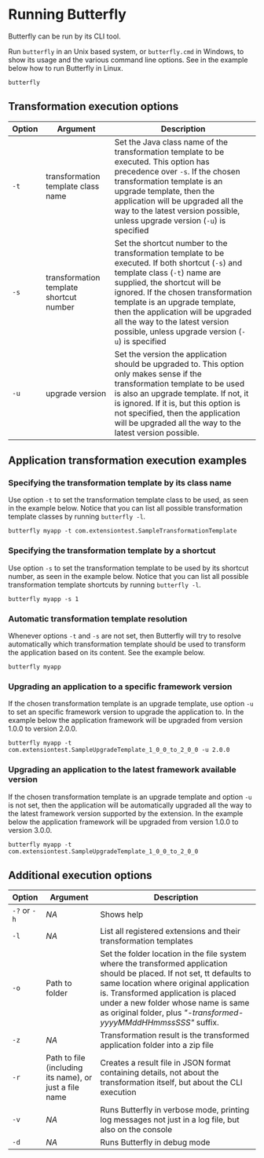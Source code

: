 
# Running Butterfly

Butterfly can be run by its CLI tool.

Run `butterfly` in an Unix based system, or `butterfly.cmd` in Windows, to show its usage and the various command line options. See in the example below how to run Butterfly in Linux.

```
butterfly
```

## Transformation execution options

| Option | Argument | Description |
|--------|----------|-------------|
|`-t`|transformation template class name|Set the Java class name of the transformation template to be executed. This option has precedence over `-s`. If the chosen transformation template is an upgrade template, then the application will be upgraded all the way to the latest version possible, unless upgrade version (`-u`) is specified|
|`-s`|transformation template shortcut number|Set the shortcut number to the transformation template to be executed. If both shortcut (`-s`) and template class (`-t`) name are supplied, the shortcut will be ignored. If the chosen transformation template is an upgrade template, then the application will be upgraded all the way to the latest version possible, unless upgrade version (`-u`) is specified|
|`-u`|upgrade version|Set the version the application should be upgraded to. This option only makes sense if the transformation template to be used is also an upgrade template. If not, it is ignored. If it is, but this option is not specified, then the application will be upgraded all the way to the latest version possible.|

## Application transformation execution examples

### Specifying the transformation template by its class name

Use option `-t` to set the transformation template class to be used, as seen in the example below. Notice that you can list all possible transformation template classes by running `butterfly -l`.

```
butterfly myapp -t com.extensiontest.SampleTransformationTemplate
```

### Specifying the transformation template by a shortcut

Use option `-s` to set the transformation template to be used by its shortcut number, as seen in the example below. Notice that you can list all possible transformation template shortcuts by running `butterfly -l`.

```
butterfly myapp -s 1
```

### Automatic transformation template resolution

Whenever options `-t` and `-s` are not set, then Butterfly will try to resolve automatically which transformation template should be used to transform the application based on its content. See the example below.

```
butterfly myapp
```

### Upgrading an application to a specific framework version

If the chosen transformation template is an upgrade template, use option `-u` to set an specific framework version to upgrade the application to. In the example below the application framework will be upgraded from version 1.0.0 to version 2.0.0.

```
butterfly myapp -t com.extensiontest.SampleUpgradeTemplate_1_0_0_to_2_0_0 -u 2.0.0
```

### Upgrading an application to the latest framework available version

If the chosen transformation template is an upgrade template and option `-u` is not set, then the application will be automatically upgraded all the way to the latest framework version supported by the extension. In the example below the application framework will be upgraded from version 1.0.0 to version 3.0.0.

```
butterfly myapp -t com.extensiontest.SampleUpgradeTemplate_1_0_0_to_2_0_0
```

## Additional execution options

| Option | Argument | Description |
|--------|----------|-------------|
|`-?` or `-h`|_NA_|Shows help|
|`-l`|_NA_|List all registered extensions and their transformation templates|
|`-o`|Path to folder|Set the folder location in the file system where the transformed application should be placed. If not set, tt defaults to same location where original application is. Transformed application is placed under a new folder whose name is same as original folder, plus _"-transformed-yyyyMMddHHmmssSSS"_ suffix.|
|`-z`|_NA_|Transformation result is the transformed application folder into a zip file|
|`-r`|Path to file (including its name), or just a file name|Creates a result file in JSON format containing details, not about the transformation itself, but about the CLI execution|
|`-v`|_NA_|Runs Butterfly in verbose mode, printing log messages not just in a log file, but also on the console|
|`-d`|_NA_|Runs Butterfly in debug mode|